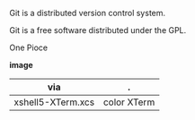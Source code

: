 ﻿Git is a distributed version control system.

Git is a free software distributed under the GPL.

One Pioce


**image**

|via|.|
|-|-|
|xshell5-XTerm.xcs| color XTerm|
